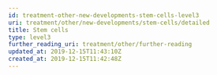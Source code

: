 ```yaml
---
id: treatment-other-new-developments-stem-cells-level3
uri: treatment/other/new-developments/stem-cells/detailed
title: Stem cells
type: level3
further_reading_uri: treatment/other/further-reading
updated_at: 2019-12-15T11:43:10Z
created_at: 2019-12-15T11:42:48Z
---
```


